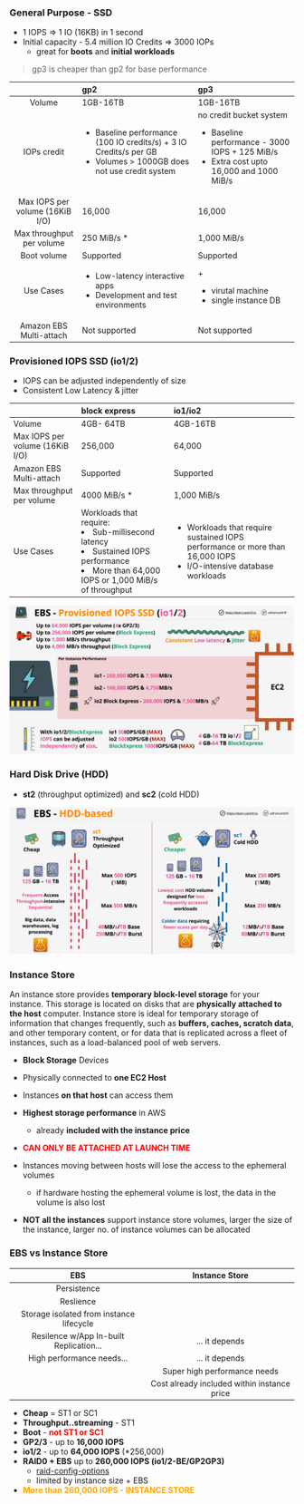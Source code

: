 ### General Purpose - SSD

- 1 IOPS => 1 IO (16KB) in 1 second
- Initial capacity - 5.4 million IO Credits => 3000 IOPs
    - great for **boots** and **initial workloads**

> gp3 is cheaper than gp2 for base performance

||gp2|gp3|
|:--:|:---|:---|
|Volume| 1GB-16TB|1GB-16TB|
|IOPs credit|  <ul><li>Baseline performance (100 IO credits/s) + 3 IO Credits/s per GB</li><li>Volumes > 1000GB does not use credit system</li></ul>| no credit bucket system<ul><li>Baseline performance - 3000 IOPS + 125 MiB/s</li><li>Extra cost upto 16,000 and 1000 MiB/s</li></ul>|
|Max IOPS per volume (16KiB I/O)|16,000	|16,000	|
|Max throughput per volume	| 250 MiB/s *|1,000 MiB/s|
|Boot volume | Supported | Supported |	
|Use Cases|<ul><li>Low-latency interactive apps</li><li>Development and test environments</li></ul>| + <ul><li>virutal machine</li><li>single instance DB</li></ul>|
|Amazon EBS Multi-attach| Not supported | Not supported|


### Provisioned IOPS SSD (io1/2)
- IOPS can be adjusted independently of size
- Consistent Low Latency & jitter

||block express| io1/io2|
|:---|:---|:---|
|Volume| 4GB- 64TB|4GB-16TB|
|Max IOPS per volume (16KiB I/O)|256,000	|64,000	|
|Amazon EBS Multi-attach| Supported | Supported|
|Max throughput per volume	| 4000 MiB/s *|1,000 MiB/s|
|Use Cases| Workloads that require:<ui><li>Sub-millisecond latency</li><li>Sustained IOPS performance</li><li>More than 64,000 IOPS or 1,000 MiB/s of throughput</li></ul>|<ul><li>Workloads that require sustained IOPS performance or more than 16,000 IOPS</li><li>I/O-intensive database workloads</li></ul>|

![provisioned-iops](images/provisioned-iops.png)


### Hard Disk Drive (HDD)
- **st2** (throughput optimized) and **sc2** (cold HDD)

![ebs-hdd](images/ebs-hdd.png)

### Instance Store
An instance store provides **temporary block-level storage** for your instance. This storage is located on disks that are **physically attached to the host** computer. Instance store is ideal for temporary storage of information that changes frequently, such as **buffers, caches, scratch data**, and other temporary content, or for data that is replicated across a fleet of instances, such as a load-balanced pool of web servers.

- **Block Storage** Devices
- Physically connected to **one EC2 Host**
- Instances **on that host** can access them
- **Highest storage performance** in AWS
    - already **included with the instance price**
- <span style="color:red;font-weight:bold">CAN ONLY BE ATTACHED AT LAUNCH TIME</span>
- Instances moving between hosts will lose the access to the ephemeral volumes
    - if hardware hosting the ephemeral volume is lost, the data in the volume is also lost

- **NOT all the instances** support instance store volumes, larger the size of the instance, larger no. of instance volumes can be allocated


### EBS vs Instance Store
|EBS|Instance Store|
|:---:|:---:|
|Persistence||
|Reslience||
|Storage isolated from instance lifecycle||
|Resilence w/App In-built Replication...|... it depends|
|High performance needs...|... it depends|
||Super high performance needs|
||Cost already included within instance price|

- **Cheap** = ST1 or SC1
- **Throughput..streaming** - ST1
- **Boot** - <span style="color:red;font-weight:bold">not ST1 or SC1</span>
- **GP2/3** - up to **16,000 IOPS**
- **io1/2** - up to **64,000 IOPS**  (*256,000)
- **RAID0 + EBS** up to **260,000 IOPS (io1/2-BE/GP2GP3)** 
    - [raid-config-options](https://docs.aws.amazon.com/AWSEC2/latest/UserGuide/raid-config.html#raid-config-options)
    - limited by instance size + EBS
- <span style="color:orange;font-weight:bold">More than 260,000 IOPS - INSTANCE STORE</span>
  